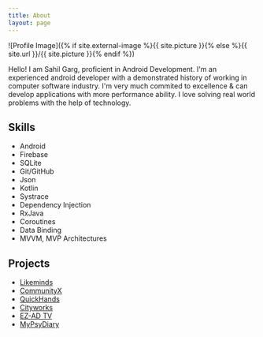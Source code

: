 ```yaml
---
title: About
layout: page
---
```

![Profile Image]({% if site.external-image %}{{ site.picture }}{% else %}{{ site.url }}/{{ site.picture }}{% endif %})

<p>Hello! I am Sahil Garg, proficient in Android Development. I'm an experienced android developer with a demonstrated history of working in computer software industry. I'm very much commited to excellence & can develop applications with more performance ability. I love solving real world problems with the help of technology.</p>

<h2>Skills</h2>

<ul class="skill-list">
	<li>Android</li>
	<li>Firebase</li>
	<li>SQLite</li>
	<li>Git/GitHub</li>
	<li>Json</li>
	<li>Kotlin</li>
	<li>Systrace</li>
	<li>Dependency Injection</li>
	<li>RxJava</li>
	<li>Coroutines</li>
	<li>Data Binding</li>
	<li>MVVM, MVP Architectures</li>
</ul>

<h2>Projects</h2>

<ul>
	<li><a href="https://sahilgarg90.github.io/likeminds/">Likeminds</a></li>
	<li><a href="https://sahilgarg90.github.io/communityx/">CommunityX</a></li>
	<li><a href="https://sahilgarg90.github.io/quickhands/">QuickHands</a></li>
	<li><a href="https://sahilgarg90.github.io/cityworks/">Cityworks</a></li>
	<li><a href="https://sahilgarg90.github.io/ezadtv/">EZ-AD TV</a></li>
	<li><a href="https://sahilgarg90.github.io/mypsydiary/">MyPsyDiary</a></li>
</ul>
